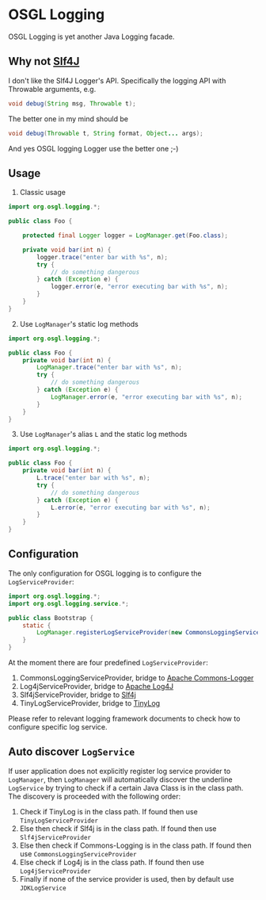 # OSGL Logging

OSGL Logging is yet another Java Logging facade.

## Why not [Slf4J](http://www.slf4j.org/)

I don't like the Slf4J Logger's API. Specifically the logging API with Throwable arguments, e.g.

```Java
void debug(String msg, Throwable t);
```

The better one in my mind should be

```Java
void debug(Throwable t, String format, Object... args);
```

And yes OSGL logging Logger use the better one ;-)

## Usage

1. Classic usage

```Java
import org.osgl.logging.*;

public class Foo {

    protected final Logger logger = LogManager.get(Foo.class);

    private void bar(int n) {
        logger.trace("enter bar with %s", n);
        try {
            // do something dangerous
        } catch (Exception e) {
            logger.error(e, "error executing bar with %s", n);
        }
    }
}
```

2. Use `LogManager`'s static log methods

```java
import org.osgl.logging.*;

public class Foo {
    private void bar(int n) {
        LogManager.trace("enter bar with %s", n);
        try {
            // do something dangerous
        } catch (Exception e) {
            LogManager.error(e, "error executing bar with %s", n);
        }
    }
}
```

3. Use `LogManager`'s alias `L` and the static log methods

```java
import org.osgl.logging.*;

public class Foo {
    private void bar(int n) {
        L.trace("enter bar with %s", n);
        try {
            // do something dangerous
        } catch (Exception e) {
            L.error(e, "error executing bar with %s", n);
        }
    }
}
```

## Configuration

The only configuration for OSGL logging is to configure the `LogServiceProvider`:

```java
import org.osgl.logging.*;
import org.osgl.logging.service.*;

public class Bootstrap {
    static {
        LogManager.registerLogServiceProvider(new CommonsLoggingServiceProvider());
    }
}
```

At the moment there are four predefined `LogServiceProvider`:

1. CommonsLoggingServiceProvider, bridge to [Apache Commons-Logger](http://commons.apache.org/proper/commons-logging/)
1. Log4jServiceProvider, bridge to [Apache Log4J](http://logging.apache.org/log4j/1.2/)
1. Slf4jServiceProvider, bridge to [Slf4j](http://www.slf4j.org/)
1. TinyLogServiceProvider, bridge to [TinyLog](http://www.tinylog.org/)

Please refer to relevant logging framework documents to check how to configure specific log service.

## Auto discover `LogService`

If user application does not explicitly register log service provider to `LogManager`, then `LogManager` will automatically discover the underline `LogService` by trying to check if a certain Java Class is in the class path. The discovery is proceeded with the following order:

1. Check if TinyLog is in the class path. If found then use `TinyLogServiceProvider`
1. Else then check if Slf4j is in the class path. If found then use `Slf4jServiceProvider`
1. Else then check if Commons-Logging is in the class path. If found then use `CommonsLoggingServiceProvider`
1. Else check if Log4j is in the class path. If found then use `Log4jServiceProvider`
1. Finally if none of the service provider is used, then by default use `JDKLogService`